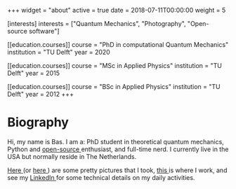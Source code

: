 +++
widget = "about"
active = true
date = 2018-07-11T00:00:00
weight = 5

[interests]
  interests = ["Quantum Mechanics", "Photography", "Open-source software"]

[[education.courses]]
  course = "PhD in computational Quantum Mechanics"
  institution = "TU Delft"
  year = 2020

[[education.courses]]
  course = "MSc in Applied Physics"
  institution = "TU Delft"
  year = 2015

[[education.courses]]
  course = "BSc in Applied Physics"
  institution = "TU Delft"
  year = 2012
+++

# Biography

Hi, my name is Bas. I am a: PhD student in theoretical quantum mechanics, Python and [open-source <em class="fa fa-github"> </em>](https://github.com/basnijholt) enthusiast, and full-time nerd. I currently live in the USA but normally reside in The Netherlands.

[Here <em class="fa fa-instagram"> </em>](http://instagram.com/bnijholt) (or [here <em class="fa fa-500px"> </em>](https://500px.com/basnijholt)) are some pretty pictures that I took, [this <em class="fa fa-university"> </em>](http://quantumtinkerer.tudelft.nl/) is where I work, and see my [LinkedIn <em class="fa fa-linkedin"> </em>](https://www.linkedin.com/in/basnijholt) for some technical details on my daily activities.


